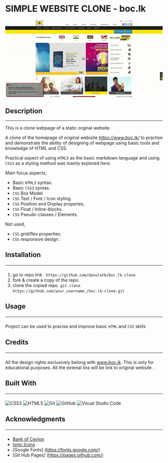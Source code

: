 

# SIMPLE WEBSITE CLONE - boc.lk


![site](/img/site.gif)

## Description
<hr /> 
This is a clone webpage of a static orginal website.<br>

A clone of the homepage of original webisite *https://www.boc.lk/* to practise and demonstrate the ability of designing of webpage using basic tools and knowledge of HTML and CSS. <br>

Practical aspect of using `HTML5` as the basic markdown language and using `CSS3` as a styling method was mainly explored here. 

Main focus aspects,
- Basic `HTML5` syntax.
- Basic `CSS3` syntax.
- `CSS` Box Model.
- `CSS` Text / Font / Icon styling.
- `CSS` Position and Display properies.
- `CSS` Float / Inline-blocks.
- `CSS` Pseudo-classes / Elements.

Not used,
- `CSS` grid/flex properties.
- `CSS` responsive design .


## Installation<hr /> 

1. go to repo link &nbsp;   `https://github.com/danulatb/boc.lk-clone`
2. fork & create a copy of the repo.
3. clone the copied repo&nbsp; 
`git clone https://github.com/your_username_/boc.lk-clone.git` 

## Usage<hr /> 

Project can be used to pracise and improve basic `HTML` and `CSS` skills

## Credits<hr /> 

All the design rights exclusively belong with *www.boc.lk*. This is only for educational purposes.
All the extenal lins will be link to original website .

## Built With<hr /> 

![CSS3](https://img.shields.io/badge/css3-%231572B6.svg?style=for-the-badge&logo=css3&logoColor=white) 
![HTML5](https://img.shields.io/badge/html5-%23E34F26.svg?style=for-the-badge&logo=html5&logoColor=white)
![Git](https://img.shields.io/badge/git-%23F05033.svg?style=for-the-badge&logo=git&logoColor=white)
![GitHub](https://img.shields.io/badge/github-%23121011.svg?style=for-the-badge&logo=github&logoColor=white)
![Visual Studio Code](https://img.shields.io/badge/Visual%20Studio%20Code-0078d7.svg?style=for-the-badge&logo=visual-studio-code&logoColor=white)

## Acknowledgments<hr /> 

- [Bank of Ceylon](https://www.boc.lk/)
- [Ionic Icons](https://ionic.io/ionicons)
- [Google Fonts] (https://fonts.google.com/)
- [Git Hub Pages] (https://pages.github.com/)
